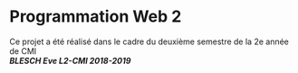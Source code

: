 # Programmation Web 2
Ce projet a été réalisé dans le cadre du deuxième semestre de la 2e année de CMI  
***BLESCH Eve L2-CMI 2018-2019***  

